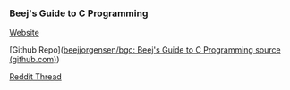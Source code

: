 ### Beej's Guide to C Programming

[Website](https://github.com/beejjorgensen/bgc)

[Github Repo]([beejjorgensen/bgc: Beej's Guide to C Programming source (github.com)](https://github.com/beejjorgensen/bgc))

[Reddit Thread](https://www.reddit.com/r/C_Programming/comments/vq7jyb/beejs_guide_to_c_beta_version/)
